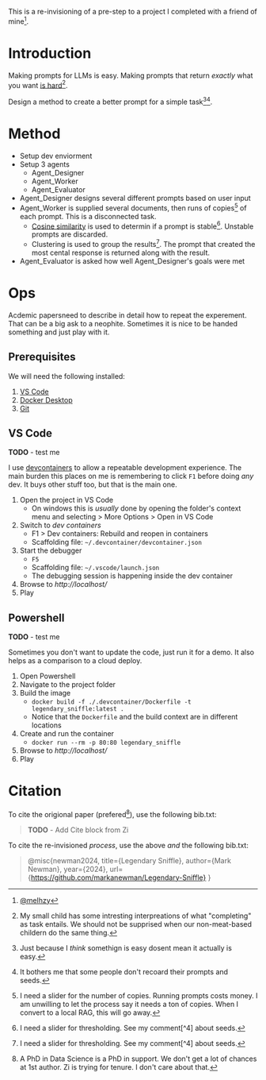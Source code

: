 This is a re-invisioning of a pre-step to a project I completed with a friend of mine[^10].

# Introduction

Making prompts for LLMs is easy.
Making prompts that return _exactly_ what you want [is hard](https://en.wikipedia.org/wiki/AI_alignment)[^07].

Design a method to create a better prompt for a simple task[^01][^03].

# Method

* Setup dev enviorment
* Setup 3 agents
  * Agent_Designer
  * Agent_Worker
  * Agent_Evaluator
* Agent_Designer designs several different prompts based on user input 
* Agent_Worker is supplied several documents, then runs of copies[^09] of each prompt.
  This is a disconnected task.
  * [Cosine similarity](https://en.wikipedia.org/wiki/Cosine_similarity) is used to determin if a prompt is stable[^08].
    Unstable prompts are discarded.
  * Clustering is used to group the results[^08].
    The prompt that created the most cental response is returned along with the result.
* Agent_Evaluator is asked how well Agent_Designer's goals were met

# Ops

Acdemic papersneed to describe in detail how to repeat the experement.
That can be a big ask to a neophite.
Sometimes it is nice to be handed something and just play with it.

## Prerequisites

We will need the following installed:

1. [VS Code](https://code.visualstudio.com/)
2. [Docker Desktop](https://www.docker.com/products/docker-desktop/)
3. [Git](https://git-scm.com/)

## VS Code

**TODO** - test me

I use [devcontainers](https://code.visualstudio.com/docs/devcontainers/containers) to allow a repeatable development experience.
The main burden this places on me is remembering to click `F1` before doing _any_ dev.
It buys other stuff too, but that is the main one.

1. Open the project in VS Code
   * On windows this is _usually_ done by opening the folder's context menu and selecting > More Options > Open in VS Code
2. Switch to _dev containers_
   * F1 > Dev containers: Rebuild and reopen in containers
   * Scaffolding file: `~/.devcontainer/devcontainer.json`
3. Start the debugger
   * `F5`
   * Scaffolding file: `~/.vscode/launch.json`
   * The debugging session is happening inside the dev container
4. Browse to _http://localhost/_
5. Play

## Powershell

**TODO** - test me

Sometimes you don't want to update the code, just run it for a demo.
It also helps as a comparison to a cloud deploy.

1. Open Powershell
2. Navigate to the project folder
3. Build the image
   * `docker build -f ./.devcontainer/Dockerfile -t legendary_sniffle:latest .`
   * Notice that the `Dockerfile` and the build context are in different locations
4. Create and run the container
   * `docker run --rm -p 80:80 legendary_sniffle `
5. Browse to _http://localhost/_
5. Play

# Citation

To cite the origional paper (prefered[^02]), use the following bib.txt:

> **TODO** - Add Cite block from Zi

To cite the re-invisioned _process_, use the above _and_ the following bib.txt:

> @misc{newman2024,
>  title={Legendary Sniffle},
>  author={Mark Newman},
>  year={2024},
>  url={https://github.com/markanewman/Legendary-Sniffle}
> }

[^01]: Just because I _think_ somethign is easy dosent mean it actually is easy.
[^02]: A PhD in Data Science is a PhD in support.
       We don't get a lot of chances at 1st author.
       Zi is trying for tenure.
       I don't care about that.
[^03]: It bothers me that some people don't recoard their prompts[^05][^06] and seeds[^04].
[^04]: I understand that OpenAI dosen't gurentee the same prompt will give the [same response](https://cookbook.openai.com/examples/reproducible_outputs_with_the_seed_parameter).
[^05]: A chemist is not allowed to omit a reagent.
       Without a prompt, I can't replicate your work.
       That makes it bad science.
[^06]: From an industral perspective, a prompt is a trade secret so it should _never_ be recorded.
[^07]: My small child has some intresting interpreations of what "completing" as task entails.
       We should not be supprised when our non-meat-based childern do the same thing.
[^08]: I need a slider for thresholding.
       See my comment[^4] about seeds.
[^09]: I need a slider for the number of copies.
       Running prompts costs money.
       I am unwilling to let the process say it needs a ton of copies.
       When I convert to a local RAG, this will go away.
[^10]: [@melhzy](https://www.github.com/melhzy)
